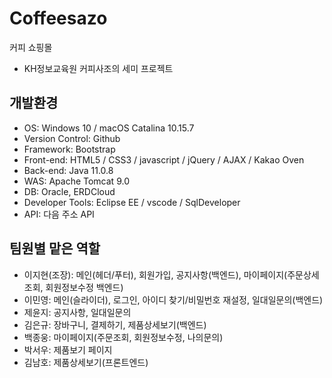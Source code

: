 # Coffeesazo
커피 쇼핑몰
- KH정보교육원 커피사조의 세미 프로젝트
## 개발환경
- OS: Windows 10 / macOS Catalina 10.15.7
- Version Control: Github
- Framework: Bootstrap
- Front-end: HTML5 / CSS3 / javascript / jQuery / AJAX / Kakao Oven
- Back-end: Java 11.0.8
- WAS: Apache Tomcat 9.0
- DB: Oracle, ERDCloud
- Developer Tools: Eclipse EE / vscode / SqlDeveloper
- API: 다음 주소 API

## 팀원별 맡은 역할
- 이지현(조장): 메인(헤더/푸터), 회원가입, 공지사항(백엔드), 마이페이지(주문상세조회, 회원정보수정 백엔드)
- 이민영: 메인(슬라이더), 로그인, 아이디 찾기/비밀번호 재설정, 일대일문의(백엔드)
- 제윤지: 공지사항, 일대일문의
- 김은규: 장바구니, 결제하기, 제품상세보기(백엔드)
- 백종웅: 마이페이지(주문조회, 회원정보수정, 나의문의)
- 박서우: 제품보기 페이지
- 김남호: 제품상세보기(프론트엔드)
  